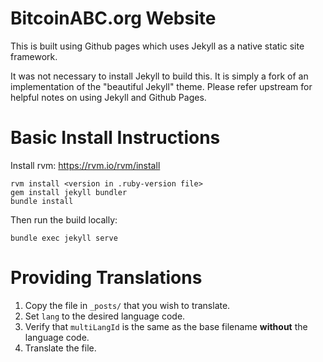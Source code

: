 # BitcoinABC.org Website

This is built using Github pages which uses Jekyll as a native static site framework.

It was not necessary to install Jekyll to build this.  It is simply a fork of an implementation
of the "beautiful Jekyll" theme.  Please refer upstream for helpful notes on using Jekyll and Github Pages.

# Basic Install Instructions

Install rvm: https://rvm.io/rvm/install

```
rvm install <version in .ruby-version file>
gem install jekyll bundler
bundle install
```

Then run the build locally:
```
bundle exec jekyll serve
```

# Providing Translations

1. Copy the file in `_posts/` that you wish to translate.
2. Set `lang` to the desired language code.
3. Verify that `multiLangId` is the same as the base filename **without** the language code.
4. Translate the file.
